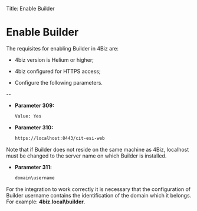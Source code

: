 Title: Enable Builder

# Enable Builder

The requisites for enabling Builder in 4Biz are:

- 4biz version is Helium or higher;

- 4biz configured for HTTPS access;

- Configure the following parameters.


--


- **Parameter 309:**

    ```sh
    Value: Yes
    ```

- **Parameter 310:**

    ```sh
    https://localhost:8443/cit-esi-web
    ```

Note that if Builder does not reside on the same machine as 4Biz, localhost must be changed to the server name on which Builder is installed.

- **Parameter 311:**

    ```sh
    domain\username
    ```

For the integration to work correctly it is necessary that the configuration of Builder username contains the identification of the domain which it belongs. For example: **4biz.local\builder**.
